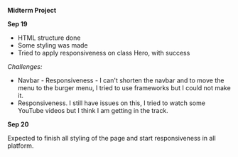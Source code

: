 **Midterm Project**

**Sep 19**

- HTML structure done
- Some styling was made
- Tried to apply responsiveness on class Hero, with success

_Challenges:_

- Navbar - Responsiveness - I can't shorten the navbar and to move the menu to the burger menu, I tried to use frameworks but I could not make it.
- Responsiveness. I still have issues on this, I tried to watch some YouTube videos but I think I am getting in the track.

**Sep 20**

Expected to finish all styling of the page and start responsiveness in all platform.
